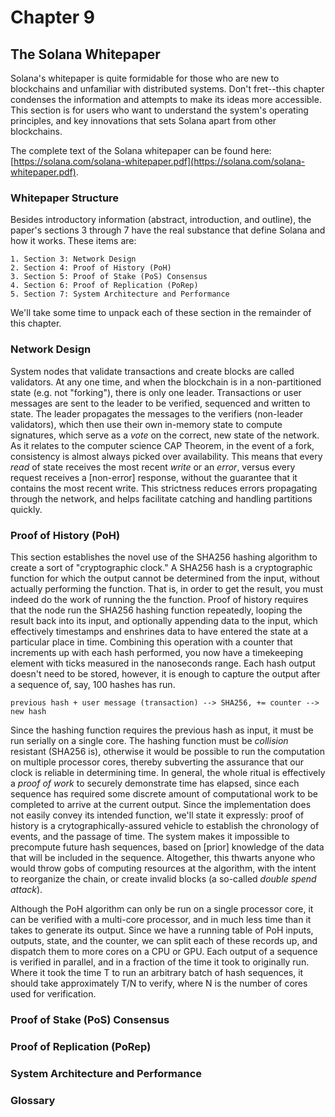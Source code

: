 # Chapter 9
## The Solana Whitepaper

Solana's whitepaper is quite formidable for those who are new to blockchains and unfamiliar with distributed systems. Don't fret--this chapter condenses the information and attempts to make its ideas more accessible. This section is for users who want to understand the system's operating principles, and key innovations that sets Solana apart from other blockchains.

The complete text of the Solana whitepaper can be found here: [https://solana.com/solana-whitepaper.pdf](https://solana.com/solana-whitepaper.pdf).

### Whitepaper Structure
Besides introductory information (abstract, introduction, and outline), the paper's sections 3 through 7 have the real substance that define Solana and how it works. These items are:
```
1. Section 3: Network Design   
2. Section 4: Proof of History (PoH)
3. Section 5: Proof of Stake (PoS) Consensus
4. Section 6: Proof of Replication (PoRep)
5. Section 7: System Architecture and Performance
```

We'll take some time to unpack each of these section in the remainder of this chapter.

### Network Design
System nodes that validate transactions and create blocks are called validators. At any one time, and when the blockchain is in a non-partitioned state (e.g. not "forking"), there is only one leader. Transactions or user messages are sent to the leader to be verified, sequenced and written to state. The leader propagates the messages to the verifiers (non-leader validators), which then use their own in-memory state to compute signatures, which serve as a *vote* on the correct, new state of the network. As it relates to the computer science CAP Theorem, in the event of a fork, consistency is almost always picked over availability. This means that every *read* of state receives the most recent *write* or an *error*, versus every request receives a [non-error] response, without the guarantee that it contains the most recent write. This strictness reduces errors propagating through the network, and helps facilitate catching and handling partitions quickly. 

### Proof of History (PoH)
This section establishes the novel use of the SHA256 hashing algorithm to create a sort of "cryptographic clock." A SHA256 hash is a cryptographic function for which the output cannot be determined from the input, without actually performing the function. That is, in order to get the result, you must indeed do the work of running the the function. Proof of history requires that the node run the SHA256 hashing function repeatedly, looping the result back into its input, and optionally appending data to the input, which effectively timestamps and enshrines data to have entered the state at a particular place in time. Combining this operation with a counter that increments up with each hash performed, you now have a timekeeping element with ticks measured in the nanoseconds range. Each hash output doesn't need to be stored, however, it is enough to capture the output after a sequence of, say, 100 hashes has run. 
```
previous hash + user message (transaction) --> SHA256, += counter --> new hash
```

<example hash table>

Since the hashing function requires the previous hash as input, it must be run serially on a single core. The hashing function must be *collision* resistant (SHA256 is), otherwise it would be possible to run the computation on multiple processor cores, thereby subverting the assurance that our clock is reliable in determining time. In general, the whole ritual is effectively a *proof of work* to securely demonstrate time has elapsed, since each sequence has required some discrete amount of computational work to be completed to arrive at the current output. Since the implementation does not easily convey its intended function, we'll state it expressly: proof of history is a crytographically-assured vehicle to establish the chronology of events, and the passage of time. The system makes it impossible to precompute future hash sequences, based on [prior] knowledge of the data that will be included in the sequence. Altogether, this thwarts anyone who would throw gobs of computing resources at the algorithm, with the intent to reorganize the chain, or create invalid blocks (a so-called *double spend attack*).

Although the PoH algorithm can only be run on a single processor core, it can be verified with a multi-core processor, and in much less time than it takes to generate its output. Since we have a running table of PoH inputs, outputs, state, and the counter, we can split each of these records up, and dispatch them to more cores on a CPU or GPU. Each output of a sequence is verified in parallel, and in a fraction of the time it took to originally run. Where it took the time T to run an arbitrary batch of hash sequences, it should take approximately T/N to verify, where N is the number of cores used for verification.

### Proof of Stake (PoS) Consensus
### Proof of Replication (PoRep)
### System Architecture and Performance

### Glossary

